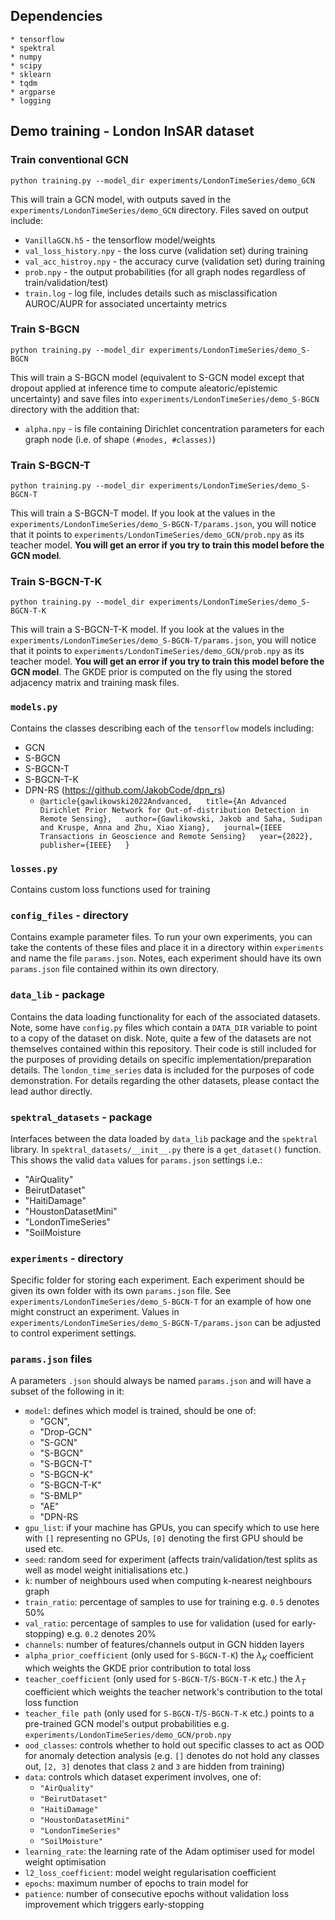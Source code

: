 ## Dependencies

    * tensorflow
    * spektral
    * numpy
    * scipy
    * sklearn
    * tqdm
    * argparse
    * logging

## Demo training - London InSAR dataset
### Train conventional GCN

    python training.py --model_dir experiments/LondonTimeSeries/demo_GCN
   This will train a GCN model, with outputs saved in the `experiments/LondonTimeSeries/demo_GCN` directory. Files saved on output include:
   * `VanillaGCN.h5` - the tensorflow model/weights
   * `val_loss_history.npy` - the loss curve (validation set) during training
   * `val_acc_histroy.npy` - the accuracy curve (validation set) during training
   * `prob.npy` - the output probabilities (for all graph nodes regardless of train/validation/test)
   * `train.log` - log file, includes details such as misclassification AUROC/AUPR for associated uncertainty metrics
 ### Train S-BGCN

    python training.py --model_dir experiments/LondonTimeSeries/demo_S-BGCN
   
 This will train a S-BGCN model (equivalent to S-GCN model except that dropout applied at inference time to compute aleatoric/epistemic uncertainty) and save files into `experiments/LondonTimeSeries/demo_S-BGCN` directory with the addition that:
 * `alpha.npy` - is file containing Dirichlet concentration parameters for each graph node (i.e. of shape `(#nodes, #classes)`)
 ### Train S-BGCN-T

    python training.py --model_dir experiments/LondonTimeSeries/demo_S-BGCN-T
   
 This will train a S-BGCN-T model. If you look at the values in the `experiments/LondonTimeSeries/demo_S-BGCN-T/params.json`, you will notice that it points to `experiments/LondonTimeSeries/demo_GCN/prob.npy` as its teacher model. __You will get an error if you try to train this model before the GCN model__.
  ### Train S-BGCN-T-K

    python training.py --model_dir experiments/LondonTimeSeries/demo_S-BGCN-T-K
   
 This will train a S-BGCN-T-K model. If you look at the values in the `experiments/LondonTimeSeries/demo_S-BGCN-T/params.json`, you will notice that it points to `experiments/LondonTimeSeries/demo_GCN/prob.npy` as its teacher model. __You will get an error if you try to train this model before the GCN model__. The GKDE prior is computed on the fly using the stored adjacency matrix and training mask files.
 ### `models.py`
 Contains the classes describing each of the `tensorflow` models including:
 * GCN
 * S-BGCN
 * S-BGCN-T
 * S-BGCN-T-K
 * DPN-RS (https://github.com/JakobCode/dpn_rs)
	 * `@article{gawlikowski2022Andvanced,  
title={An Advanced Dirichlet Prior Network for Out-of-distribution Detection in Remote Sensing},  
author={Gawlikowski, Jakob and Saha, Sudipan and Kruspe, Anna and Zhu, Xiao Xiang},  
journal={IEEE Transactions in Geoscience and Remote Sensing}  
year={2022},  
publisher={IEEE}  
}`
### `losses.py`
Contains custom loss functions used for training
### `config_files` - directory
Contains example parameter files. To run your own experiments, you can take the contents of these files and place it in a directory within `experiments` and name the file `params.json`. Notes, each experiment should have its own `params.json` file contained within its own directory.
### `data_lib` - package
Contains the data loading functionality for each of the associated datasets. Note, some have `config.py` files which contain a `DATA_DIR` variable to point to a copy of the dataset on disk. Note, quite a few of the datasets are not themselves contained within this repository. Their code is still included for the purposes of providing details on specific implementation/preparation details. The `london_time_series` data is included for the purposes of code demonstration. For details regarding the other datasets, please contact the lead author directly.
### `spektral_datasets` - package
Interfaces between the data loaded by `data_lib` package and the `spektral` library. In `spektral_datasets/__init__.py` there is a `get_dataset()` function. This shows the valid `data` values for `params.json` settings i.e.:
* "AirQuality"
* BeirutDataset"
* "HaitiDamage"
* "HoustonDatasetMini"
* "LondonTimeSeries"
* "SoilMoisture
### `experiments` - directory
Specific folder for storing each experiment. Each experiment should be given its own folder with its own `params.json` file. See `experiments/LondonTimeSeries/demo_S-BGCN-T` for an example of how one might construct an experiment. Values in `experiments/LondonTimeSeries/demo_S-BGCN-T/params.json` can be adjusted to control experiment settings.
### `params.json` files
A parameters `.json` should always be named `params.json` and will have a subset of the following in it:
* `model`: defines which model is trained, should be one of:
	* "GCN",
	* "Drop-GCN"
	* "S-GCN"
	* "S-BGCN"
	* "S-BGCN-T"
	* "S-BGCN-K"
	* "S-BGCN-T-K"
	* "S-BMLP"
	* "AE"
	* "DPN-RS
* `gpu_list`: if your machine has GPUs, you can specify which to use here with `[]` representing no GPUs, `[0]` denoting the first GPU should be used etc.
* `seed`: random seed for experiment (affects train/validation/test splits as well as model weight initialisations etc.)
* `k`: number of neighbours used when computing k-nearest neighbours graph
* `train_ratio`: percentage of samples to use for training e.g. `0.5` denotes 50%
* `val_ratio`: percentage of samples to use for validation (used for early-stopping) e.g. `0.2` denotes 20%
* `channels`: number of features/channels output in GCN hidden layers
* `alpha_prior_coefficient` (only used for `S-BGCN-T-K`) the $\lambda_K$ coefficient which weights the GKDE prior contribution to total loss
* `teacher_coefficient` (only used for `S-BGCN-T`/`S-BGCN-T-K` etc.) the $\lambda_T$ coefficient which weights the teacher network's contribution to the total loss function
* `teacher_file path` (only used for `S-BGCN-T`/`S-BGCN-T-K` etc.) points to a pre-trained GCN model's output probabilities e.g. `experiments/LondonTimeSeries/demo_GCN/prob.npy`
* `ood_classes`: controls whether to hold out specific classes to act as OOD for anomaly detection analysis (e.g. `[]` denotes do not hold any classes out, `[2, 3]` denotes that class `2` and `3` are hidden from training)
* `data`: controls which dataset experiment involves, one of:
	* `"AirQuality"`
	* `"BeirutDataset"`
	* `"HaitiDamage"`
	* `"HoustonDatasetMini"`
	* `"LondonTimeSeries"`
	* `"SoilMoisture"`
* `learning_rate`: the learning rate of the Adam optimiser used for model weight optimisation
* `l2_loss_coefficient`: model weight regularisation coefficient
* `epochs`: maximum number of epochs to train model for
* `patience`: number of consecutive epochs without validation loss improvement which triggers early-stopping
